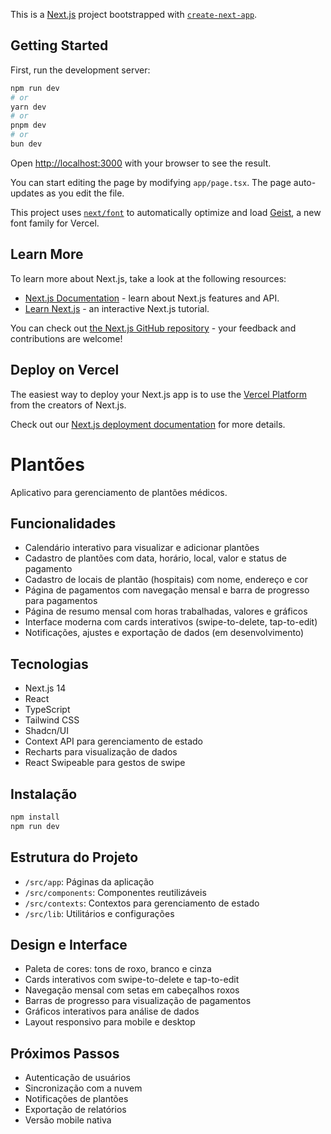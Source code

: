This is a [Next.js](https://nextjs.org) project bootstrapped with [`create-next-app`](https://nextjs.org/docs/app/api-reference/cli/create-next-app).

## Getting Started

First, run the development server:

```bash
npm run dev
# or
yarn dev
# or
pnpm dev
# or
bun dev
```

Open [http://localhost:3000](http://localhost:3000) with your browser to see the result.

You can start editing the page by modifying `app/page.tsx`. The page auto-updates as you edit the file.

This project uses [`next/font`](https://nextjs.org/docs/app/building-your-application/optimizing/fonts) to automatically optimize and load [Geist](https://vercel.com/font), a new font family for Vercel.

## Learn More

To learn more about Next.js, take a look at the following resources:

- [Next.js Documentation](https://nextjs.org/docs) - learn about Next.js features and API.
- [Learn Next.js](https://nextjs.org/learn) - an interactive Next.js tutorial.

You can check out [the Next.js GitHub repository](https://github.com/vercel/next.js) - your feedback and contributions are welcome!

## Deploy on Vercel

The easiest way to deploy your Next.js app is to use the [Vercel Platform](https://vercel.com/new?utm_medium=default-template&filter=next.js&utm_source=create-next-app&utm_campaign=create-next-app-readme) from the creators of Next.js.

Check out our [Next.js deployment documentation](https://nextjs.org/docs/app/building-your-application/deploying) for more details.

# Plantões

Aplicativo para gerenciamento de plantões médicos.

## Funcionalidades

- Calendário interativo para visualizar e adicionar plantões
- Cadastro de plantões com data, horário, local, valor e status de pagamento
- Cadastro de locais de plantão (hospitais) com nome, endereço e cor
- Página de pagamentos com navegação mensal e barra de progresso para pagamentos
- Página de resumo mensal com horas trabalhadas, valores e gráficos
- Interface moderna com cards interativos (swipe-to-delete, tap-to-edit)
- Notificações, ajustes e exportação de dados (em desenvolvimento)

## Tecnologias

- Next.js 14
- React
- TypeScript
- Tailwind CSS
- Shadcn/UI
- Context API para gerenciamento de estado
- Recharts para visualização de dados
- React Swipeable para gestos de swipe

## Instalação

```bash
npm install
npm run dev
```

## Estrutura do Projeto

- `/src/app`: Páginas da aplicação
- `/src/components`: Componentes reutilizáveis
- `/src/contexts`: Contextos para gerenciamento de estado
- `/src/lib`: Utilitários e configurações

## Design e Interface

- Paleta de cores: tons de roxo, branco e cinza
- Cards interativos com swipe-to-delete e tap-to-edit
- Navegação mensal com setas em cabeçalhos roxos
- Barras de progresso para visualização de pagamentos
- Gráficos interativos para análise de dados
- Layout responsivo para mobile e desktop

## Próximos Passos

- Autenticação de usuários
- Sincronização com a nuvem
- Notificações de plantões
- Exportação de relatórios
- Versão mobile nativa
